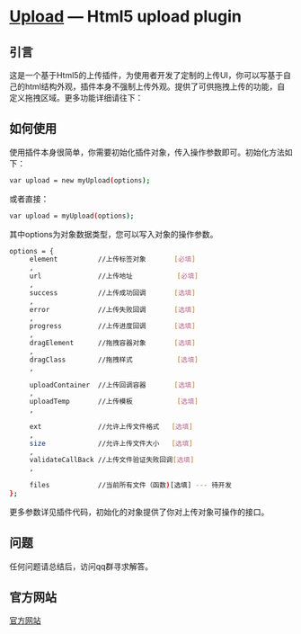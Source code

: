 [Upload](https://github.com/jnxyx/upload) — Html5 upload plugin
==================================================


引言
--------------------------------------

这是一个基于Html5的上传插件，为使用者开发了定制的上传UI，你可以写基于自己的html结构外观，插件本身不强制上传外观。提供了可供拖拽上传的功能，自定义拖拽区域。更多功能详细请往下：


如何使用
--------------------------------------

使用插件本身很简单，你需要初始化插件对象，传入操作参数即可。初始化方法如下：

```bash
var upload = new myUpload(options);
```
或者直接：

```bash
var upload = myUpload(options);
```

其中options为对象数据类型，您可以写入对象的操作参数。

```bash
options = {
	 element          //上传标签对象       [必填]
	 ,
	 url              //上传地址           [必填]
	 ,
	 success          //上传成功回调       [选填]
	 ,
	 error            //上传失败回调       [选填]
	 ,
	 progress         //上传进度回调       [选填]
	 ,
	 dragElement      //拖拽容器对象       [选填]
	 ,
	 dragClass        //拖拽样式           [选填]
	 ,
	  
	 uploadContainer  //上传回调容器       [选填]
	 ,
	 uploadTemp       //上传模板           [选填]
	 ,
	 
	 ext              //允许上传文件格式   [选填] 
	 ,
	 size             //允许上传文件大小   [选填] 
	 ,
	 validateCallBack //上传文件验证失败回调[选填] 
	 ,
	 
	 files            //当前所有文件（函数)[选填] --- 待开发
};
```

更多参数详见插件代码，初始化的对象提供了你对上传对象可操作的接口。

问题
--------------------------------------
任何问题请总结后，访问qq群寻求解答。

官方网站
--------------------------------------
[官方网站](https://github.com/jnxyx)